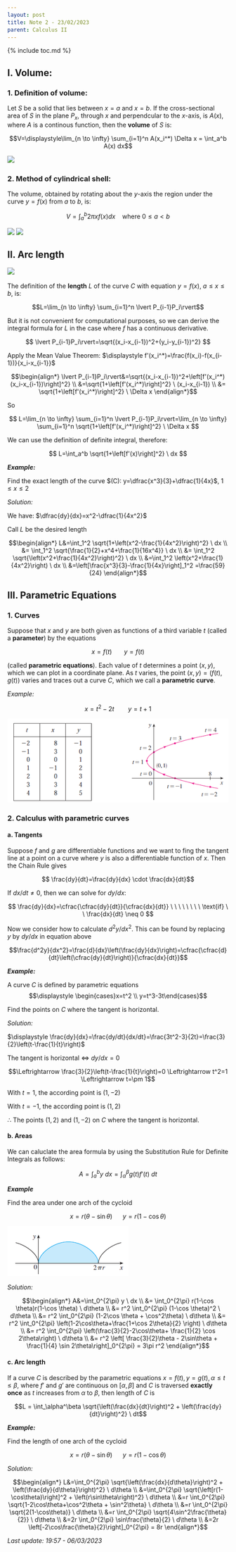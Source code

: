 ```yaml
---
layout: post
title: Note 2 - 23/02/2023
parent: Calculus II
---
```


{% include toc.md %}

## I. Volume:

### 1. Definition of volume:

Let $S$ be a solid that lies between $x=a$ and $x=b$. If the cross-sectional area of $S$ in the plane $P_x$, through $x$ and perpendcular to the $x$-axis, is $A(x)$, where $A$ is a continous function, then the **volume** of $S$ is:

$$V=\displaystyle\lim_{n \to \infty} \sum_{i=1}^n A(x_i^*) \Delta x = \int_a^b A(x) dx$$

![](https://i.ibb.co/rxxyT3P/fig1.png)

### 2. Method of cylindrical shell:

The volume, obtained by rotating about the $y$-axis the region under the curve $y=f(x)$ from $a$ to $b$, is:

$$V=\int_a^b 2\pi xf(x) dx \  \  \  \ \text{where $0 \leq a < b$}$$

![](https://i.ibb.co/ftb9ZM2/fig2.png)
![](https://i.ibb.co/8YszXbt/fig3.png)

## II. Arc length

![](https://i.ibb.co/1z5fmFw/fig4.png)

The definition of the **length** $L$ of the curve $C$ with equation $y=f(x)$, $a \leq x \leq b$, is:

$$L=\lim_{n \to \infty} \sum_{i=1}^n \lvert P_{i-1}P_i\rvert$$

But it is not convenient for computational purposes, so we can derive the integral formula for $L$ in the case where $f$ has a continuous derivative.

$$
\lvert P_{i-1}P_i\rvert=\sqrt{(x_i-x_{i-1})^2+(y_i-y_{i-1})^2}
$$

Apply the Mean Value Theorem: $\displaystyle f'(x_i^*)=\frac{f(x_i)-f(x_{i-1})}{x_i-x_{i-1}}$

$$\begin{align*}
\lvert P_{i-1}P_i\rvert&=\sqrt{(x_i-x_{i-1})^2+\left[f'(x_i^*)(x_i-x_{i-1})\right]^2} \\
&=\sqrt{1+\left[f'(x_i^*)\right]^2} \ (x_i-x_{i-1}) \\
&= \sqrt{1+\left[f'(x_i^*)\right]^2} \ \Delta x
\end{align*}$$

So

$$
L=\lim_{n \to \infty} \sum_{i=1}^n \lvert P_{i-1}P_i\rvert=\lim_{n \to \infty} \sum_{i=1}^n \sqrt{1+\left[f'(x_i^*)\right]^2} \ \Delta x
$$

We can use the definition of definite integral, therefore:

$$
L=\int_a^b \sqrt{1+\left[f'(x)\right]^2} \ dx
$$

**_Example:_**

Find the exact length of the curve $(C): y=\dfrac{x^3}{3}+\dfrac{1}{4x}$, $1 \leq x \leq 2$

_Solution:_

We have: $\dfrac{dy}{dx}=x^2-\dfrac{1}{4x^2}$

Call $L$ be the desired length

$$\begin{align*}
L&=\int_1^2 \sqrt{1+\left(x^2-\frac{1}{4x^2}\right)^2} \ dx \\
&= \int_1^2 \sqrt{\frac{1}{2}+x^4+\frac{1}{16x^4}} \ dx \\
&= \int_1^2 \sqrt{\left(x^2+\frac{1}{4x^2}\right)^2} \ dx \\
&=\int_1^2 \left(x^2+\frac{1}{4x^2}\right) \ dx \\
&=\left[\frac{x^3}{3}-\frac{1}{4x}\right]_1^2 =\frac{59}{24}
\end{align*}$$


## III. Parametric Equations

### 1. Curves

Suppose that $x$ and $y$ are both given as functions of a third variable $t$ (called a **parameter**) by the equations

$$x=f(t) \ \ \ \ \ \ \ y=f(t)$$

(called **parametric equations**). Each value of $t$ determines a point $(x,y)$, which we can plot in a coordinate plane. As $t$ varies, the point $(x,y)=(f(t),g(t))$ varies and traces out a curve $C$, which we call a **parametric curve**.

_Example:_

$$x=t^2-2t \ \ \ \ \ \ \ \ y=t+1$$

![](fig5.png)

### 2. Calculus with parametric curves

#### a. Tangents

Suppose $f$ and $g$ are differentiable functions and we want to fing the tangent line at a point on a curve where $y$ is also a differentiable function of $x$. Then the Chain Rule gives

$$ \frac{dy}{dt}=\frac{dy}{dx} \cdot \frac{dx}{dt}$$

If $dx/dt \neq 0$, then we can solve for $dy/dx$:

$$
\frac{dy}{dx}=\cfrac{\cfrac{dy}{dt}}{\cfrac{dx}{dt}} \ \ \ \ \ \ \ \ \text{if} \ \ \frac{dx}{dt} \neq 0
$$

Now we consider how to calculate $d^2y/dx^2$. This can be found by replacing $y$ by $dy/dx$ in equation above

$$\frac{d^2y}{dx^2}=\frac{d}{dx}\left(\frac{dy}{dx}\right)=\cfrac{\cfrac{d}{dt}\left(\cfrac{dy}{dt}\right)}{\cfrac{dx}{dt}}$$

**_Example:_**

A curve $C$ is defined by parametric equations $$\displaystyle \begin{cases}x=t^2 \\ y=t^3-3t\end{cases}$$

Find the points on $C$ where the tangent is horizontal.

_Solution:_

$\displaystyle \frac{dy}{dx}=\frac{dy/dt}{dx/dt}=\frac{3t^2-3}{2t}=\frac{3}{2}\left(t-\frac{1}{t}\right)$

The tangent is horizontal $\Leftrightarrow$ $dy/dx=0$

$$\Leftrightarrow \frac{3}{2}\left(t-\frac{1}{t}\right)=0 \Leftrightarrow t^2=1 \Leftrightarrow t=\pm 1$$

With $t=1$, the according point is $(1,-2)$

With $t=-1$, the according point is $(1,2)$

$\therefore$ The points $(1,2)$ and $(1,-2)$ on $C$ where the tangent is horizontal.

#### b. Areas

We can caluclate the area formula by using the Substitution Rule for Definite Integrals as follows:

$$A=\int_a^b y \ dx=\int_\alpha^\beta g(t)f'(t) \ dt$$

**_Example_**

Find the area under one arch of the cycloid

$$x=r(\theta - \sin \theta) \ \ \ \ \ \ y=r(1-\cos \theta)$$

![](fig6.png)

_Solution:_

$$\begin{align*}
A&=\int_0^{2\pi} y \ dx \\
&= \int_0^{2\pi} r(1-\cos \theta)r(1-\cos \theta) \ d\theta \\
&= r^2 \int_0^{2\pi} (1-\cos \theta)^2 \ d\theta \\
&= r^2 \int_0^{2\pi} (1-2\cos \theta + \cos^2\theta) \ d\theta \\
&= r^2 \int_0^{2\pi} \left(1-2\cos\theta+\frac{1+\cos 2\theta}{2} \right) \ d\theta \\
&= r^2 \int_0^{2\pi} \left(\frac{3}{2}-2\cos\theta+ \frac{1}{2} \cos 2\theta\right) \ d\theta \\
&= r^2 \left[ \frac{3}{2}\theta - 2\sin\theta + \frac{1}{4} \sin 2\theta\right]_0^{2\pi} = 3\pi r^2
\end{align*}$$

#### c. Arc length

If a curve $C$ is described by the parametric equations $x=f(t), y=g(t), \alpha \leq t \leq \beta$, where $f'$ and $g'$ are continuous on $[\alpha,\beta]$ and $C$ is traversed **exactly once** as $t$ increases from $\alpha$ to $\beta$, then length of $C$ is

$$L = \int_\alpha^\beta \sqrt{\left(\frac{dx}{dt}\right)^2 + \left(\frac{dy}{dt}\right)^2} \ dt$$

**_Example:_**

Find the length of one arch of the cycloid

$$x=r(\theta - \sin \theta) \ \ \ \ \ \ y=r(1-\cos \theta)$$

_Solution:_

$$\begin{align*}
L&=\int_0^{2\pi} \sqrt{\left(\frac{dx}{d\theta}\right)^2 + \left(\frac{dy}{d\theta}\right)^2} \ d\theta \\
&=\int_0^{2\pi} \sqrt{\left[r(1-\cos\theta)\right]^2 + \left(r\sin\theta\right)^2} \ d\theta \\ 
&=r \int_0^{2\pi} \sqrt{1-2\cos\theta+\cos^2\theta + \sin^2\theta} \ d\theta \\
&=r \int_0^{2\pi} \sqrt{2(1-\cos\theta)} \ d\theta \\
&=r \int_0^{2\pi} \sqrt{4\sin^2\frac{\theta}{2}} \ d\theta \\
&=2r \int_0^{2\pi} \sin\frac{\theta}{2} \ d\theta \\
&=2r \left[-2\cos\frac{\theta}{2}\right]_0^{2\pi} = 8r
\end{align*}$$

_Last update: 19:57 - 06/03/2023_